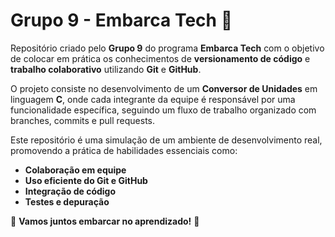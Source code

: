 # Grupo 9 - Embarca Tech 🚀

Repositório criado pelo **Grupo 9** do programa **Embarca Tech** com o objetivo de colocar em prática os conhecimentos de **versionamento de código** e **trabalho colaborativo** utilizando **Git** e **GitHub**.

O projeto consiste no desenvolvimento de um **Conversor de Unidades** em linguagem **C**, onde cada integrante da equipe é responsável por uma funcionalidade específica, seguindo um fluxo de trabalho organizado com branches, commits e pull requests.

Este repositório é uma simulação de um ambiente de desenvolvimento real, promovendo a prática de habilidades essenciais como:

- **Colaboração em equipe**  
- **Uso eficiente do Git e GitHub**  
- **Integração de código**  
- **Testes e depuração**  

🚀 **Vamos juntos embarcar no aprendizado!** 🚀
